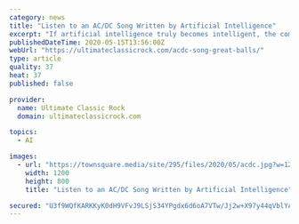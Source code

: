 ```yaml
---
category: news
title: "Listen to an AC/DC Song Written by Artificial Intelligence"
excerpt: "If artificial intelligence truly becomes intelligent, the computer brains of the future will be AC/DC fans, won’t they? They might even start their own tribute bands – and if they take it a step further and start writing their own songs,"
publishedDateTime: 2020-05-15T13:56:00Z
webUrl: "https://ultimateclassicrock.com/acdc-song-great-balls/"
type: article
quality: 37
heat: 37
published: false

provider:
  name: Ultimate Classic Rock
  domain: ultimateclassicrock.com

topics:
  - AI

images:
  - url: "https://townsquare.media/site/295/files/2020/05/acdc.jpg?w=1200&h=0&zc=1&s=0&a=t&q=89"
    width: 1200
    height: 800
    title: "Listen to an AC/DC Song Written by Artificial Intelligence"

secured: "U3f9WQfKARKKyK0dH9VFvJ9LSjS34YPgdx6d6oA7VTw/Jj2w+X97y44qVblYAn+XhuQGA/VmhWyuieKScz/vVisy91BWGtIX9insYHK5ThpJdatz6gfMltFZ0bbeoP0duAKN+RgJmJ15KIJ5qxyu7+vx/h8CH341u9WGy0Vre+6d7f3M+rRzZeUEvLAGIIblv6r9QDCdmP3imdc2oLUR/6vHUYObPSG06JIEkW7FAvjz9ue56yddn5yfTu6zAN41ek+GHVMjn2JulX+yZa6NQrXafTtyA52zeARWIxa+FyWN+nwL8JjC5lTsXCYR7zS59lAlVtWR3BqFGvKoU0xWqT9mwTuAldrehYYxzn/GD6fLWKULOwHgOxkrf15rG4Ey4cWjvvuN9IDPV8+Nl9Okl/vnBgPTxr9+8TZcErODezYe4Pa1CrhcGjbEC/m7jrboIrRPAxcuF22eVG8oA+515EkcwOShGsd+6RIOF6MsYfc=;6jYFRuAjFQwP7W+Y5zIuRw=="
---
```


